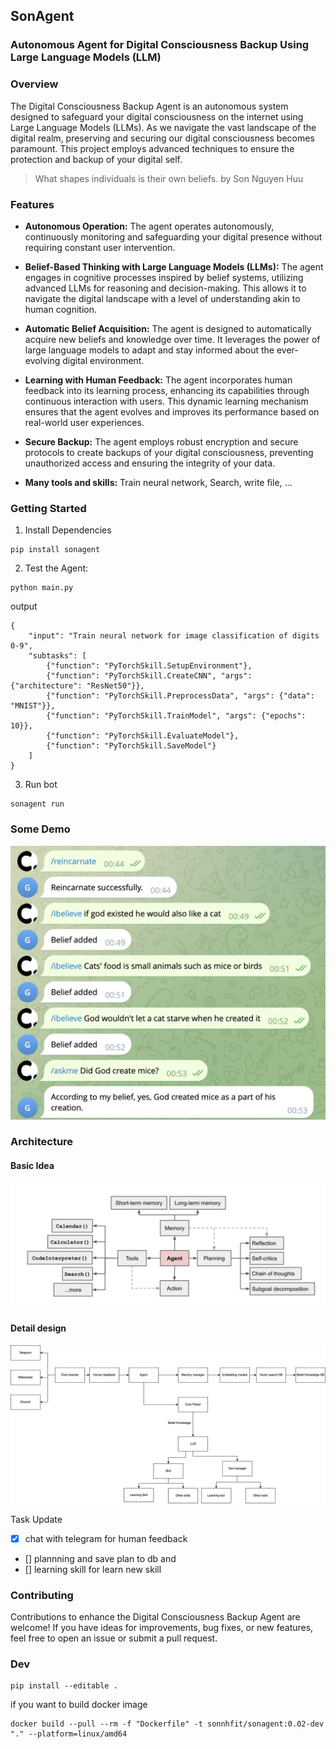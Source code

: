 ## SonAgent 

### Autonomous Agent for Digital Consciousness Backup Using Large Language Models (LLM)

### Overview
The Digital Consciousness Backup Agent is an autonomous system designed to safeguard your digital consciousness on the internet using Large Language Models (LLMs). As we navigate the vast landscape of the digital realm, preserving and securing our digital consciousness becomes paramount. This project employs advanced techniques to ensure the protection and backup of your digital self.
> What shapes individuals is their own beliefs. by Son Nguyen Huu

### Features
- **Autonomous Operation:** The agent operates autonomously, continuously monitoring and safeguarding your digital presence without requiring constant user intervention.

- **Belief-Based Thinking with Large Language Models (LLMs):** The agent engages in cognitive processes inspired by belief systems, utilizing advanced LLMs for reasoning and decision-making. This allows it to navigate the digital landscape with a level of understanding akin to human cognition.

- **Automatic Belief Acquisition:** The agent is designed to automatically acquire new beliefs and knowledge over time. It leverages the power of large language models to adapt and stay informed about the ever-evolving digital environment.

- **Learning with Human Feedback:** The agent incorporates human feedback into its learning process, enhancing its capabilities through continuous interaction with users. This dynamic learning mechanism ensures that the agent evolves and improves its performance based on real-world user experiences.

- **Secure Backup:** The agent employs robust encryption and secure protocols to create backups of your digital consciousness, preventing unauthorized access and ensuring the integrity of your data.

- **Many tools and skills:** Train neural network, Search, write file, ...

### Getting Started

1. Install Dependencies

```
pip install sonagent
```

2. Test the Agent:
```
python main.py
```
output
```
{
    "input": "Train neural network for image classification of digits 0-9",
    "subtasks": [
        {"function": "PyTorchSkill.SetupEnvironment"},
        {"function": "PyTorchSkill.CreateCNN", "args": {"architecture": "ResNet50"}},
        {"function": "PyTorchSkill.PreprocessData", "args": {"data": "MNIST"}},
        {"function": "PyTorchSkill.TrainModel", "args": {"epochs": 10}},
        {"function": "PyTorchSkill.EvaluateModel"},
        {"function": "PyTorchSkill.SaveModel"}
    ]
}
```

3. Run bot 

```
sonagent run
```
### Some Demo 

![demo_telegram](docs/source/_static/img/demo_telegram2.png)

### Architecture
#### Basic Idea
![Architecture](docs/source/_static/img/agent_design.png)

#### Detail design 
![Detail design](docs/source/_static/img/son_agent_design.png)

Task Update

- [x] chat with telegram for human feedback 
- [] plannning and save plan to db and 
- [] learning skill for learn new skill 


### Contributing
Contributions to enhance the Digital Consciousness Backup Agent are welcome! If you have ideas for improvements, bug fixes, or new features, feel free to open an issue or submit a pull request.


### Dev

```
pip install --editable .
```

if you want to build docker image 
```
docker build --pull --rm -f "Dockerfile" -t sonnhfit/sonagent:0.02-dev "." --platform=linux/amd64
```
